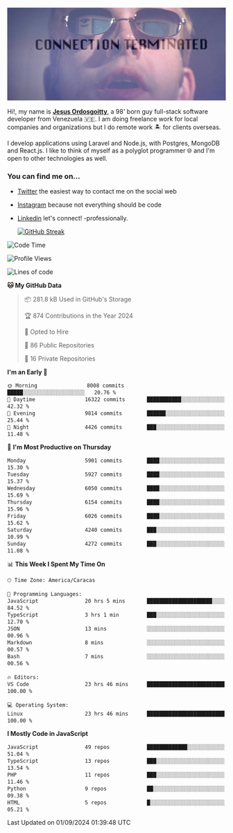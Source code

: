 ![hackers movie reference](./disconnected.jpg)

Hi!, my name is [**Jesus Ordosgoitty**](https://jodaz.dev), a 98' born guy full-stack software developer from Venezuela 🇻🇪. I am doing freelance work for local companies and organizations but I do remote work 🏝️ for clients overseas. 

I develop applications using Laravel and Node.js, with Postgres, MongoDB and React.js. I like to think of myself as a polyglot programmer 🌐 and I'm open to other technologies as well.

### You can find me on...

- [Twitter](https://twitter.com/jodaz_) the easiest way to contact me on the social web
- [Instagram](https://instagram.com/jodaz_) because not everything should be code
- [Linkedin](https://linkedin.com/in/jodaz) let's connect! -professionally.


    [![GitHub Streak](https://streak-stats.demolab.com?user=jodaz&theme=tokyonight)](https://git.io/streak-stats)

<!--START_SECTION:waka-->
![Code Time](http://img.shields.io/badge/Code%20Time-7%2C257%20hrs%2030%20mins-blue)

![Profile Views](http://img.shields.io/badge/Profile%20Views-0-blue)

![Lines of code](https://img.shields.io/badge/From%20Hello%20World%20I%27ve%20Written-82.7%20million%20lines%20of%20code-blue)

**🐱 My GitHub Data** 

> 📦 281.8 kB Used in GitHub's Storage 
 > 
> 🏆 874 Contributions in the Year 2024
 > 
> 💼 Opted to Hire
 > 
> 📜 86 Public Repositories 
 > 
> 🔑 16 Private Repositories 
 > 
**I'm an Early 🐤** 

```text
🌞 Morning                8008 commits        █████░░░░░░░░░░░░░░░░░░░░   20.76 % 
🌆 Daytime                16322 commits       ███████████░░░░░░░░░░░░░░   42.32 % 
🌃 Evening                9814 commits        ██████░░░░░░░░░░░░░░░░░░░   25.44 % 
🌙 Night                  4426 commits        ███░░░░░░░░░░░░░░░░░░░░░░   11.48 % 
```
📅 **I'm Most Productive on Thursday** 

```text
Monday                   5901 commits        ████░░░░░░░░░░░░░░░░░░░░░   15.30 % 
Tuesday                  5927 commits        ████░░░░░░░░░░░░░░░░░░░░░   15.37 % 
Wednesday                6050 commits        ████░░░░░░░░░░░░░░░░░░░░░   15.69 % 
Thursday                 6154 commits        ████░░░░░░░░░░░░░░░░░░░░░   15.96 % 
Friday                   6026 commits        ████░░░░░░░░░░░░░░░░░░░░░   15.62 % 
Saturday                 4240 commits        ███░░░░░░░░░░░░░░░░░░░░░░   10.99 % 
Sunday                   4272 commits        ███░░░░░░░░░░░░░░░░░░░░░░   11.08 % 
```


📊 **This Week I Spent My Time On** 

```text
🕑︎ Time Zone: America/Caracas

💬 Programming Languages: 
JavaScript               20 hrs 5 mins       █████████████████████░░░░   84.52 % 
TypeScript               3 hrs 1 min         ███░░░░░░░░░░░░░░░░░░░░░░   12.70 % 
JSON                     13 mins             ░░░░░░░░░░░░░░░░░░░░░░░░░   00.96 % 
Markdown                 8 mins              ░░░░░░░░░░░░░░░░░░░░░░░░░   00.57 % 
Bash                     7 mins              ░░░░░░░░░░░░░░░░░░░░░░░░░   00.56 % 

🔥 Editors: 
VS Code                  23 hrs 46 mins      █████████████████████████   100.00 % 

💻 Operating System: 
Linux                    23 hrs 46 mins      █████████████████████████   100.00 % 
```

**I Mostly Code in JavaScript** 

```text
JavaScript               49 repos            █████████████░░░░░░░░░░░░   51.04 % 
TypeScript               13 repos            ███░░░░░░░░░░░░░░░░░░░░░░   13.54 % 
PHP                      11 repos            ███░░░░░░░░░░░░░░░░░░░░░░   11.46 % 
Python                   9 repos             ██░░░░░░░░░░░░░░░░░░░░░░░   09.38 % 
HTML                     5 repos             █░░░░░░░░░░░░░░░░░░░░░░░░   05.21 % 
```




 Last Updated on 01/09/2024 01:39:48 UTC
<!--END_SECTION:waka-->
